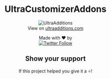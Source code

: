 <h1 align="center"> 
UltraCustomizerAddons
</h1>
  <p align="center">
   <img alt="UltraAdditions" src="https://i.imgur.com/aafG08r.png">
  <br />
   View on <a href="https://ultraadditions.com/members/mirko0.14/addons" target="_BLANK">ultraadditions.com</a>
  </p>

  <p align="center">
   Made with ❤️ by <br /> <a href="https://twitter.com/mirko0_"><img alt="Twitter Follow" src="https://img.shields.io/twitter/follow/mirko0_?label=%40MIRKO0_&style=flat&logo=x&logoColor=%23000000&labelColor=%230074D9&color=%230074D9"> </a>
  </p>


<h2 align="center"> 
Show your support
</h1>
  <p align="center">
   <span>If this project helped you give it a ⭐️!</span>
  </p>


